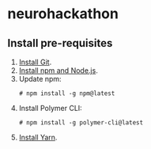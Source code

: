 # neurohackathon

## Install pre-requisites

1. [Install Git](https://git-scm.com/).
2. [Install npm and Node.js](https://nodejs.org/).
3. Update npm:
    ```
    # npm install -g npm@latest
    ```
4. Install Polymer CLI:
    ```
    # npm install -g polymer-cli@latest
    ```
5. [Install Yarn](https://yarnpkg.com/en/docs/install).
